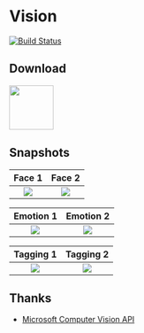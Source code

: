 # Vision
[![Build Status](https://www.bitrise.io/app/b718e422922f5e51/status.svg?token=JjLtHEFo79VsBGwzYGtlcQ&branch=master)](https://www.bitrise.io/app/b718e422922f5e51)
## Download
<a href="https://itunes.apple.com/us/app/aivision/id1318213908?ls=1&mt=8"><img src="https://image.ibb.co/mnWfNw/app_store_badge.png" height="80" /></a>

## Snapshots

Face 1                     | Face 2
:-------------------------:|:-------------------------:
|![](https://preview.ibb.co/iGhToF/face1.jpg)|![](https://preview.ibb.co/cyOZTF/face2.jpg)|

Emotion 1                  | Emotion 2
:-------------------------:|:-------------------------:
|![](https://preview.ibb.co/hq3ZTF/emotion1.jpg)|![](https://preview.ibb.co/fmqsFv/emotion2.jpg)|

Tagging 1                  | Tagging 2
:-------------------------:|:-------------------------:
|![](https://preview.ibb.co/j3Yq2a/tagging1.jpg)|![](https://preview.ibb.co/gjh6av/tagging2.jpg)|

## Thanks
* [Microsoft Computer Vision API](https://azure.microsoft.com/en-au/services/cognitive-services/computer-vision/)
